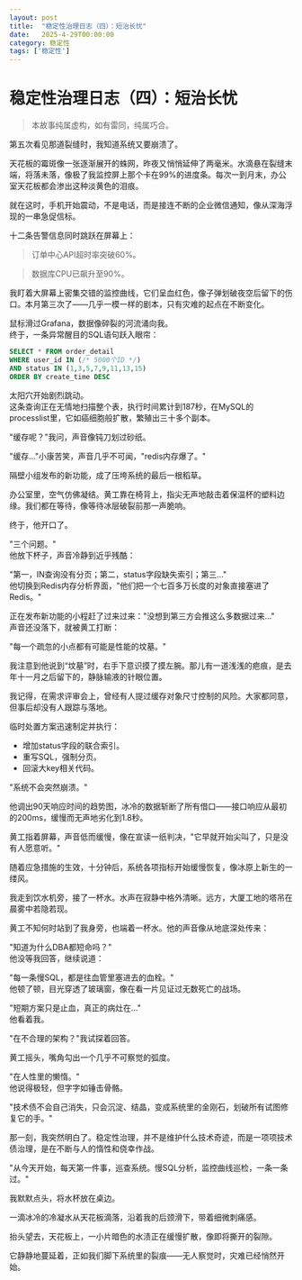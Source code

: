 ```yaml
---
layout: post
title:  "稳定性治理日志（四）：短治长忧"
date:   2025-4-29T00:00:00
category: 稳定性
tags: ['稳定性']
---
```


# 稳定性治理日志（四）：短治长忧

> 本故事纯属虚构，如有雷同，纯属巧合。

第五次看见那道裂缝时，我知道系统又要崩溃了。

天花板的霉斑像一张逐渐展开的蛛网，昨夜又悄悄延伸了两毫米。水滴悬在裂缝末端，将落未落，像极了我监控屏上那个卡在99%的进度条。每次一到月末，办公室天花板都会渗出这种淡黄色的泪痕。

就在这时，手机开始震动，不是电话，而是接连不断的企业微信通知，像从深海浮现的一串急促信标。

十二条告警信息同时跳跃在屏幕上：

> 订单中心API超时率突破60%。

> 数据库CPU已飙升至90%。

我盯着大屏幕上密集交错的监控曲线，它们呈血红色，像子弹划破夜空后留下的伤口。本月第三次了——几乎一模一样的剧本，只有灾难的起点在不断变化。

鼠标滑过Grafana，数据像碎裂的河流涌向我。  
终于，一条异常醒目的SQL语句跃入眼帘：

```sql
SELECT * FROM order_detail 
WHERE user_id IN (/* 5000个ID */) 
AND status IN (1,3,5,7,9,11,13,15) 
ORDER BY create_time DESC
```

太阳穴开始剧烈跳动。  
这条查询正在无情地扫描整个表，执行时间累计到187秒，在MySQL的processlist里，它如癌细胞般扩散，繁殖出三十多个副本。

"缓存呢？"我问，声音像钝刀划过砂纸。

"缓存..."小康苦笑，声音几乎不可闻，"redis内存爆了。"

隔壁小组发布的新功能，成了压垮系统的最后一根稻草。

办公室里，空气仿佛凝结。黄工靠在椅背上，指尖无声地敲击着保温杯的塑料边缘。我们都在等待，像等待冰层破裂前那一声脆响。

终于，他开口了。

"三个问题。"  
他放下杯子，声音冷静到近乎残酷：

"第一，IN查询没有分页；第二，status字段缺失索引；第三..."  
他切换到Redis内存分析界面，"他们把一个七百多万长度的对象直接塞进了Redis。"

正在发布新功能的小程赶了过来过来："没想到第三方会推这么多数据过来..."  
声音还没落下，就被黄工打断：

"每一个疏忽的小点都有可能是性能的坟墓。"  

我注意到他说到“坟墓”时，右手下意识摸了摸左腕。那儿有一道浅浅的疤痕，是去年十一月之后留下的，静脉输液的针眼位置。

我记得，在需求评审会上，曾经有人提过缓存对象尺寸控制的风险。大家都同意，但事后却没有人跟踪与落地。

临时处置方案迅速制定并执行：

- 增加status字段的联合索引。
- 重写SQL，强制分页。
- 回滚大key相关代码。

"系统不会突然崩溃。"  

他调出90天响应时间的趋势图，冰冷的数据斩断了所有借口——接口响应从最初的200ms，缓慢而无声地劣化到1.8秒。

黄工指着屏幕，声音低而缓慢，像在宣读一纸判决，"它早就开始尖叫了，只是没有人愿意听。"

随着应急措施的生效，十分钟后，系统各项指标开始缓慢恢复，像冰原上新生的一缕风。

我走到饮水机旁，接了一杯水。水声在寂静中格外清晰。远方，大厦工地的塔吊在晨雾中若隐若现。

黄工不知何时站到了我身旁，也端着一杯水。他的声音像从地底深处传来：

"知道为什么DBA都短命吗？"  
他没等我回答，继续说道：

"每一条慢SQL，都是往血管里塞进去的血栓。"  
他顿了顿，目光穿透了玻璃窗，像在看一片见证过无数死亡的战场。

"短期方案只是止血，真正的病灶在..."  
他看着我。

"在不合理的架构？"我试探着回答。

黄工摇头，嘴角勾出一个几乎不可察觉的弧度。

"在人性里的懒惰。"  
他说得极轻，但字字如锤击骨骼。

"技术债不会自己消失，只会沉淀、结晶，变成系统里的金刚石，划破所有试图修复它的手。"

那一刻，我突然明白了。稳定性治理，并不是维护什么技术奇迹，而是一项项技术债治理，是在不断与人的惰性和侥幸作战。

"从今天开始，每天第一件事，巡查系统。慢SQL分析，监控曲线巡检，一条一条过。"

我默默点头，将水杯放在桌边。

一滴冰冷的冷凝水从天花板滴落，沿着我的后颈滑下，带着细微刺痛感。

抬头望去，天花板上，一小片暗色的水渍正在缓慢扩散，像即将撕开的裂隙。

它静静地蔓延着，正如我们脚下系统里的裂痕——无人察觉时，灾难已经悄然开始。
